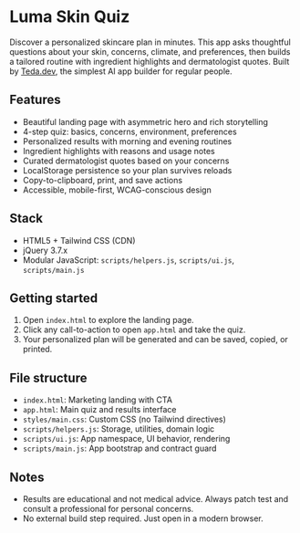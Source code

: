 # Luma Skin Quiz

Discover a personalized skincare plan in minutes. This app asks thoughtful questions about your skin, concerns, climate, and preferences, then builds a tailored routine with ingredient highlights and dermatologist quotes. Built by [Teda.dev](https://teda.dev), the simplest AI app builder for regular people.

## Features
- Beautiful landing page with asymmetric hero and rich storytelling
- 4-step quiz: basics, concerns, environment, preferences
- Personalized results with morning and evening routines
- Ingredient highlights with reasons and usage notes
- Curated dermatologist quotes based on your concerns
- LocalStorage persistence so your plan survives reloads
- Copy-to-clipboard, print, and save actions
- Accessible, mobile-first, WCAG-conscious design

## Stack
- HTML5 + Tailwind CSS (CDN)
- jQuery 3.7.x
- Modular JavaScript: `scripts/helpers.js`, `scripts/ui.js`, `scripts/main.js`

## Getting started
1. Open `index.html` to explore the landing page.
2. Click any call-to-action to open `app.html` and take the quiz.
3. Your personalized plan will be generated and can be saved, copied, or printed.

## File structure
- `index.html`: Marketing landing with CTA
- `app.html`: Main quiz and results interface
- `styles/main.css`: Custom CSS (no Tailwind directives)
- `scripts/helpers.js`: Storage, utilities, domain logic
- `scripts/ui.js`: App namespace, UI behavior, rendering
- `scripts/main.js`: App bootstrap and contract guard

## Notes
- Results are educational and not medical advice. Always patch test and consult a professional for personal concerns.
- No external build step required. Just open in a modern browser.
